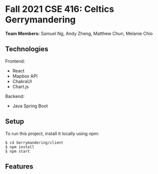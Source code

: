 # Fall 2021 CSE 416: Celtics Gerrymandering
**Team Members:** Samuel Ng, Andy Zheng, Matthew Chun, Melanie Chio

## Technologies
Frontend:
* React
* Mapbox API
* ChakraUI
* Chart.js

Backend:
* Java Spring Boot

## Setup
To run this project, install it locally using npm:
```
$ cd Gerrymandering/client
$ npm install
$ npm start
```

## Features
